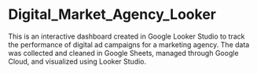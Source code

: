 # Digital_Market_Agency_Looker
This is an interactive dashboard created in Google Looker Studio to track the performance of digital ad campaigns for a marketing agency. The data was collected and cleaned in Google Sheets, managed through Google Cloud, and visualized using Looker Studio.
